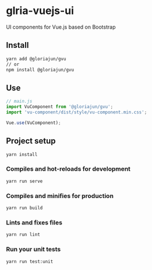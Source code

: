 # glria-vuejs-ui
UI components for Vue.js based on Bootstrap

## Install
```bash
yarn add @gloriajun/gvu
// or
npm install @gloriajun/gvu
```

## Use
```javascript
// main.js
import VuComponent from '@gloriajun/gvu';
import 'vu-component/dist/style/vu-component.min.css';

Vue.use(VuComponent);
```

## Project setup
```
yarn install
```

### Compiles and hot-reloads for development
```
yarn run serve
```

### Compiles and minifies for production
```
yarn run build
```

### Lints and fixes files
```
yarn run lint
```

### Run your unit tests
```
yarn run test:unit
```
